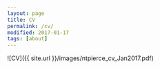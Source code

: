 ```yaml
---
layout: page
title: CV
permalink: /cv/
modified: 2017-01-17
tags: [about]
---
```


![CV]({{ site.url }}/images/ntpierce_cv_Jan2017.pdf)




